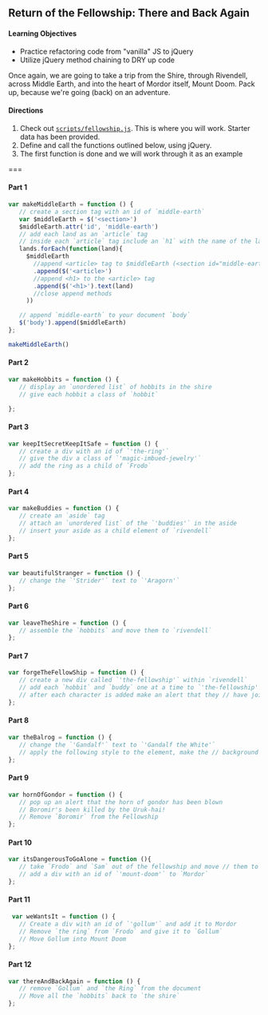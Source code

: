 ## Return of the Fellowship: There and Back Again

#### Learning Objectives

- Practice refactoring code from "vanilla" JS to jQuery
- Utilize jQuery method chaining to DRY up code

Once again, we are going to take a trip from the Shire, through Rivendell, across Middle
Earth, and into the heart of Mordor itself, Mount Doom. Pack up, because we're
going (back) on an adventure.


#### Directions

1. Check out [`scripts/fellowship.js`](scripts/fellowship.js). This is where you will work. Starter data has been provided.
2. Define and call the functions outlined below, using jQuery.
3. The first function is done and we will work through it as an example

===

#### Part 1

```js
var makeMiddleEarth = function () {
   // create a section tag with an id of `middle-earth`
   var $middleEarth = $('<section>')
   $middleEarth.attr('id', 'middle-earth')
   // add each land as an `article` tag
   // inside each `article` tag include an `h1` with the name of the land
   lands.forEach(function(land){
     $middleEarth
       //append <article> tag to $middleEarth (<section id="middle-earth")>
       .append($('<article>')
       //append <h1> to the <article> tag
       .append($('<h1>').text(land)
       //close append methods
     ))

   // append `middle-earth` to your document `body`
   $('body').append($middleEarth)
};

makeMiddleEarth()
```

#### Part 2
```js
var makeHobbits = function () {
   // display an `unordered list` of hobbits in the shire
   // give each hobbit a class of `hobbit`

};
```

#### Part 3
```js
var keepItSecretKeepItSafe = function () {
   // create a div with an id of `'the-ring'`
   // give the div a class of `'magic-imbued-jewelry'`
   // add the ring as a child of `Frodo`
};
```

#### Part 4

```js
var makeBuddies = function () {
   // create an `aside` tag
   // attach an `unordered list` of the `'buddies'` in the aside
   // insert your aside as a child element of `rivendell`
};
```

#### Part 5

```js
var beautifulStranger = function () {
   // change the `'Strider'` text to `'Aragorn'`
};
```

#### Part 6
```js
var leaveTheShire = function () {
   // assemble the `hobbits` and move them to `rivendell`
};
```

#### Part 7

```js
var forgeTheFellowShip = function () {
   // create a new div called `'the-fellowship'` within `rivendell`
   // add each `hobbit` and `buddy` one at a time to `'the-fellowship'`
   // after each character is added make an alert that they // have joined your party
};
```

#### Part 8

```js
var theBalrog = function () {
   // change the `'Gandalf'` text to `'Gandalf the White'`
   // apply the following style to the element, make the // background 'white', add a grey border
};
```

#### Part 9
```js
var hornOfGondor = function () {
   // pop up an alert that the horn of gondor has been blown
   // Boromir's been killed by the Uruk-hai!
   // Remove `Boromir` from the Fellowship
};
```

#### Part 10
```js
var itsDangerousToGoAlone = function (){
   // take `Frodo` and `Sam` out of the fellowship and move // them to `Mordor`
   // add a div with an id of `'mount-doom'` to `Mordor`
};
```

#### Part 11
```js
 var weWantsIt = function () {
   // Create a div with an id of `'gollum'` and add it to Mordor
   // Remove `the ring` from `Frodo` and give it to `Gollum`
   // Move Gollum into Mount Doom
};
```

#### Part 12
```js
var thereAndBackAgain = function () {
   // remove `Gollum` and `the Ring` from the document
   // Move all the `hobbits` back to `the shire`
};
```
